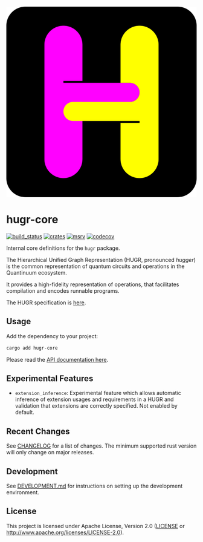 ![](/hugr/assets/hugr_logo.svg)

hugr-core
===============

[![build_status][]](https://github.com/CQCL/hugr/actions)
[![crates][]](https://crates.io/crates/hugr-core)
[![msrv][]](https://github.com/CQCL/hugr)
[![codecov][]](https://codecov.io/gh/CQCL/hugr)

Internal core definitions for the `hugr` package.

The Hierarchical Unified Graph Representation (HUGR, pronounced _hugger_) is the
common representation of quantum circuits and operations in the Quantinuum
ecosystem.

It provides a high-fidelity representation of operations, that facilitates
compilation and encodes runnable programs.

The HUGR specification is [here](https://github.com/CQCL/hugr/blob/main/specification/hugr.md).

## Usage

Add the dependency to your project:

```bash
cargo add hugr-core
```

Please read the [API documentation here][].

## Experimental Features

- `extension_inference`:
  Experimental feature which allows automatic inference of extension usages and
  requirements in a HUGR and validation that extensions are correctly specified.
  Not enabled by default.

## Recent Changes

See [CHANGELOG][] for a list of changes. The minimum supported rust
version will only change on major releases.

## Development

See [DEVELOPMENT.md](https://github.com/CQCL/hugr/blob/main/DEVELOPMENT.md) for instructions on setting up the development environment.

## License

This project is licensed under Apache License, Version 2.0 ([LICENSE][] or http://www.apache.org/licenses/LICENSE-2.0).

  [API documentation here]: https://docs.rs/hugr-core/
  [build_status]: https://github.com/CQCL/hugr/actions/workflows/ci-rs.yml/badge.svg?branch=main
  [msrv]: https://img.shields.io/badge/rust-1.75.0%2B-blue.svg
  [crates]: https://img.shields.io/crates/v/hugr-core
  [codecov]: https://img.shields.io/codecov/c/gh/CQCL/hugr?logo=codecov
  [LICENSE]: https://github.com/CQCL/hugr/blob/main/LICENCE
  [CHANGELOG]: https://github.com/CQCL/hugr/blob/main/hugr-core/CHANGELOG.md
